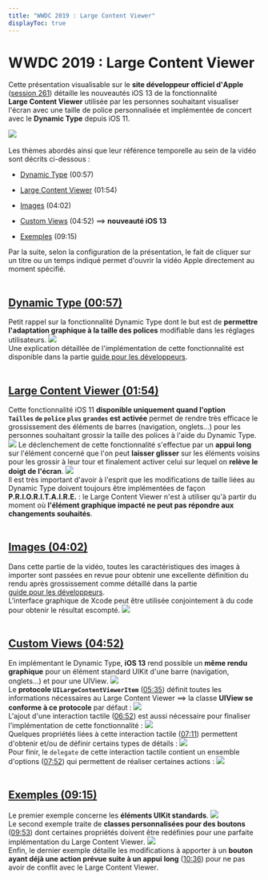 ```yaml
---
title: "WWDC 2019 : Large Content Viewer"
displayToc: true
---
```


# WWDC 2019 : Large Content Viewer

Cette présentation visualisable sur le **site développeur officiel d'<span lang="en">Apple</span>** ([session 261](https://developer.apple.com/videos/play/wwdc2019/261/)) détaille les nouveautés iOS&nbsp;13 de la fonctionnalité **<span lang="en">Large&nbsp;Content&nbsp;Viewer</span>** utilisée par les personnes souhaitant visualiser l'écran avec une taille de police personnalisée et implémentée de concert avec le **<span lang="en">Dynamic&nbsp;Type</span>** depuis iOS&nbsp;11.

![](../../../../images/iOSdev/wwdc19-261.png)
<br><br>Les thèmes abordés ainsi que leur référence temporelle au sein de la vidéo sont décrits ci-dessous :

- [Dynamic Type](#dynamic-type-0057) (00:57)

- [Large Content Viewer](#large-content-viewer-0154) (01:54)

- [Images](#images-0402) (04:02)

- [Custom Views](#custom-views-0452) (04:52) ⟹ **nouveauté iOS 13**

- [Exemples](#exemples-0915) (09:15)

Par la suite, selon la configuration de la présentation, le fait de cliquer sur un titre ou un temps indiqué permet d'ouvrir la vidéo <span lang="en">Apple</span> directement au moment spécifié.
<br><br>
## [Dynamic Type (00:57)](https://developer.apple.com/videos/play/wwdc2019/261/?time=57)
Petit rappel sur la fonctionnalité <span lang="en">Dynamic&nbsp;Type</span> dont le but est de **permettre l'adaptation graphique à la taille des polices** modifiable dans les réglages utilisateurs.
![](../../../../images/iOSdev/wwdc19-261-DynamicType.png)
<br>Une explication détaillée de l'implémentation de cette fonctionnalité est disponible dans la partie [guide&nbsp;pour&nbsp;les&nbsp;développeurs](../../../developpement#taille-des-textes).
<br><br>
## [Large Content Viewer (01:54)](https://developer.apple.com/videos/play/wwdc2019/261/?time=114)
Cette fonctionnalité iOS&nbsp;11 **disponible uniquement quand l'option `Tailles`&nbsp;`de`&nbsp;`police`&nbsp;`plus`&nbsp;`grandes` est activée** permet de rendre très efficace le grossissement des éléments de barres (navigation, onglets...) pour les personnes souhaitant grossir la taille des polices à l'aide du <span lang="en">Dynamic&nbsp;Type</span>.
![](../../../../images/iOSdev/wwdc19-261-LargeContentViewer_1.png)
Le déclenchement de cette fonctionnalité s'effectue par un **appui long** sur l'élément concerné que l'on peut **laisser glisser** sur les éléments voisins pour les grossir à leur tour et finalement activer celui sur lequel on **relève le doigt de l'écran**.
![](../../../../images/iOSdev/wwdc19-261-LargeContentViewer_2.png)
<br>Il est très important d'avoir à l'esprit que les modifications de taille liées au <span lang="en">Dynamic&nbsp;Type</span> doivent toujours être implémentées de façon **P.R.I.O.R.I.T.A.I.R.E.** : le <span lang="en">Large&nbsp;Content&nbsp;Viewer</span> n'est à utiliser qu'à partir du moment où **l'élément graphique impacté ne peut pas répondre aux changements souhaités**.
<br><br>
## [Images (04:02)](https://developer.apple.com/videos/play/wwdc2019/261/?time=242)
Dans cette partie de la vidéo, toutes les caractéristiques des images à importer sont passées en revue pour obtenir une excellente définition du rendu après grossissement comme détaillé dans la partie [guide&nbsp;pour&nbsp;les&nbsp;développeurs](../../../developpement#taille-des-elements-graphiques).
<br>L'interface graphique de Xcode peut être utilisée conjointement à du code pour obtenir le résultat escompté.
![](../../../../images/iOSdev/wwdc19-261-ImageSettings.png)
<br><br>
## [Custom Views (04:52)](https://developer.apple.com/videos/play/wwdc2019/261/?time=292)
En implémentant le <span lang="en">Dynamic&nbsp;Type</span>, **iOS&nbsp;13** rend possible un **même rendu graphique** pour un élément standard UIKit d'une barre (navigation, onglets...) et pour une <span lang="en">UIView</span>.
![](../../../../images/iOSdev/wwdc19-261-CustomViews_1.png)
<br>Le **protocole `UILargeContentViewerItem`** (<a alt="Lien vers l'extrait vidéo au temps indiqué." href="https://developer.apple.com/videos/play/wwdc2019/261/?time=335">05:35</a>) définit toutes les informations nécessaires au <span lang="en">Large&nbsp;Content&nbsp;Viewer</span> ⟹&nbsp;la classe **UIView se conforme à ce protocole** par défaut&nbsp;:
![](../../../../images/iOSdev/wwdc19-261-CustomViews_2.png)
<br>L'ajout d'une interaction tactile (<a alt="Lien vers l'extrait vidéo au temps indiqué." href="https://developer.apple.com/videos/play/wwdc2019/261/?time=412">06:52</a>) est aussi nécessaire pour finaliser l'implémentation de cette fonctionnalité&nbsp;:
![](../../../../images/iOSdev/wwdc19-261-CustomViews_3.png)
<br>Quelques propriétés liées à cette interaction tactile (<a alt="Lien vers l'extrait vidéo au temps indiqué." href="https://developer.apple.com/videos/play/wwdc2019/261/?time=431">07:11</a>) permettent d'obtenir et/ou de définir certains types de détails&nbsp;:
![](../../../../images/iOSdev/wwdc19-261-CustomViews_4.png)
<br>Pour finir, le `delegate` de cette interaction tactile contient un ensemble d'options (<a alt="Lien vers l'extrait vidéo au temps indiqué." href="https://developer.apple.com/videos/play/wwdc2019/261/?time=472">07:52</a>) qui permettent de réaliser certaines actions&nbsp;:
![](../../../../images/iOSdev/wwdc19-261-CustomViews_5.png)
<br><br>
## [Exemples (09:15)](https://developer.apple.com/videos/play/wwdc2019/261/?time=555)
Le premier exemple concerne les **éléments UIKit standards**.
![](../../../../images/iOSdev/wwdc19-261-Examples_1.png)
<br>Le second exemple traite de **classes personnalisées pour des boutons** (<a alt="Lien vers l'extrait vidéo au temps indiqué." href="https://developer.apple.com/videos/play/wwdc2019/261/?time=593">09:53</a>) dont certaines propriétés doivent être redéfinies pour une parfaite implémentation du <span lang="en">Large&nbsp;Content&nbsp;Viewer</span>.
![](../../../../images/iOSdev/wwdc19-261-Examples_2.png)
<br>Enfin, le dernier exemple détaille les modifications à apporter à un **bouton ayant déjà une action prévue suite à un appui long** (<a alt="Lien vers l'extrait vidéo au temps indiqué." href="https://developer.apple.com/videos/play/wwdc2019/261/?time=636">10:36</a>) pour ne pas avoir de conflit avec le <span lang="en">Large&nbsp;Content&nbsp;Viewer</span>.
<br><br><br>
